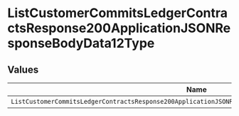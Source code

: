 # ListCustomerCommitsLedgerContractsResponse200ApplicationJSONResponseBodyData12Type


## Values

| Name                                                                                                     | Value                                                                                                    |
| -------------------------------------------------------------------------------------------------------- | -------------------------------------------------------------------------------------------------------- |
| `ListCustomerCommitsLedgerContractsResponse200ApplicationJSONResponseBodyData12TypePostpaidCommitManual` | POSTPAID_COMMIT_MANUAL                                                                                   |